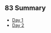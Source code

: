 ## 83 Summary
* [Day 1](https://github.com/saturn-lab/BDMI-2020A/blob/master/Memos/Study-Memo/83-Day%201.md)
* [Day 2](https://github.com/saturn-lab/BDMI-2020A/blob/master/Memos/Study-Memo/83-Day%202.md)